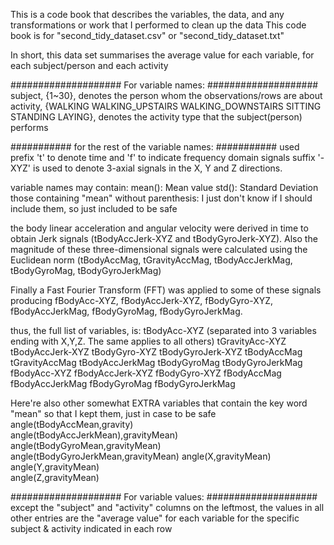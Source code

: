 This is a code book that describes the variables, the data, and any transformations or work that I performed to clean up the data 
This code book is for "second_tidy_dataset.csv" or "second_tidy_dataset.txt"

In short, this data set summarises the average value for each variable, for each subject/person and each activity

#################### For variable names: ####################
subject, {1~30}, denotes the person whom the observations/rows are about
activity, {WALKING WALKING_UPSTAIRS WALKING_DOWNSTAIRS SITTING STANDING LAYING}, denotes the activity type that the subject(person) performs

########### for the rest of the variable names: ###########
  used prefix 't' to denote time and 'f' to indicate frequency domain signals
  suffix '-XYZ' is used to denote 3-axial signals in the X, Y and Z directions.

variable names may contain:
    mean(): Mean value
    std(): Standard Deviation
    those containing "mean" without parenthesis: I just don't know if I should include them, so just included to be safe

the body linear acceleration and angular velocity were derived in time to obtain 
Jerk signals (tBodyAccJerk-XYZ and tBodyGyroJerk-XYZ). Also the magnitude of these three-dimensional 
signals were calculated using the Euclidean norm (tBodyAccMag, tGravityAccMag, tBodyAccJerkMag, tBodyGyroMag, tBodyGyroJerkMag)

Finally a Fast Fourier Transform (FFT) was applied to some of these signals producing
fBodyAcc-XYZ, fBodyAccJerk-XYZ, fBodyGyro-XYZ, fBodyAccJerkMag, fBodyGyroMag, fBodyGyroJerkMag. 

thus, the full list of variables, is:
tBodyAcc-XYZ  (separated into 3 variables ending with X,Y,Z. The same applies to all others)
tGravityAcc-XYZ
tBodyAccJerk-XYZ
tBodyGyro-XYZ
tBodyGyroJerk-XYZ
tBodyAccMag
tGravityAccMag
tBodyAccJerkMag
tBodyGyroMag
tBodyGyroJerkMag
fBodyAcc-XYZ
fBodyAccJerk-XYZ
fBodyGyro-XYZ
fBodyAccMag
fBodyAccJerkMag
fBodyGyroMag
fBodyGyroJerkMag

Here're also other somewhat EXTRA variables that contain the key word "mean" so that I kept them, just in case to be safe
angle(tBodyAccMean,gravity)         
angle(tBodyAccJerkMean),gravityMean)
angle(tBodyGyroMean,gravityMean)
angle(tBodyGyroJerkMean,gravityMean)
angle(X,gravityMean)          
angle(Y,gravityMean)                 
angle(Z,gravityMean)

#################### For variable values: ####################
except the  "subject" and "activity" columns on the leftmost, the values in all other entries are the "average value" for each variable for the 
specific subject & activity indicated in each row 
